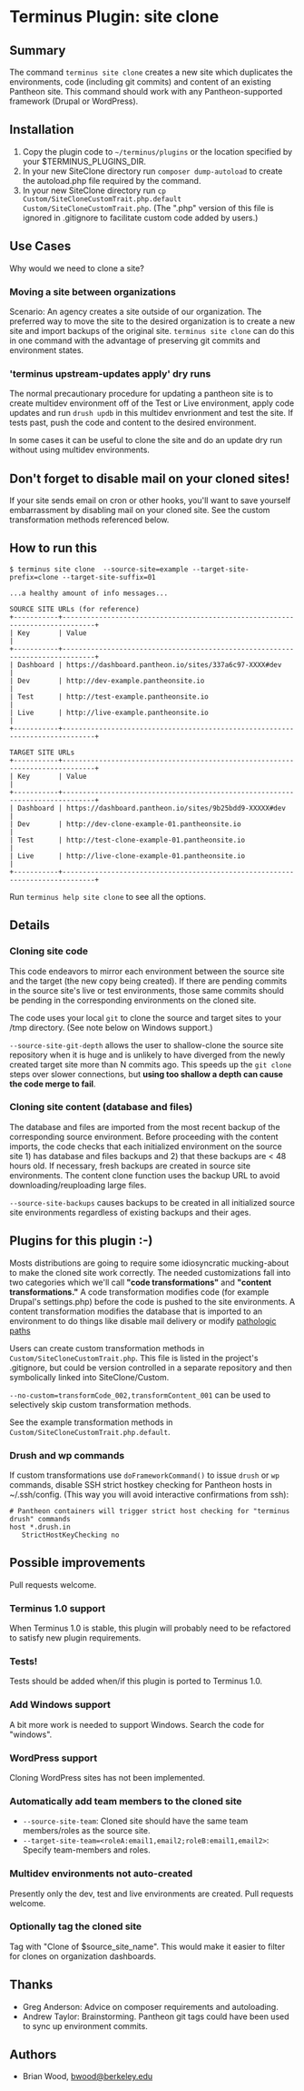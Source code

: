 # Terminus Plugin: site clone

## Summary
The command `terminus site clone` creates a new site which duplicates the environments, code (including git commits) and content of an existing Pantheon site. 
This command should work with any Pantheon-supported framework (Drupal or WordPress). 

## Installation
1. Copy the plugin code to `~/terminus/plugins` or the location specified by your $TERMINUS_PLUGINS_DIR. 
2. In your new SiteClone directory run `composer dump-autoload` to create the autoload.php file required by the command. 
3. In your new SiteClone directory run `cp Custom/SiteCloneCustomTrait.php.default Custom/SiteCloneCustomTrait.php`. (The ".php" version of this file is ignored in .gitignore to facilitate custom code added by users.)

## Use Cases
Why would we need to clone a site?  
 
### Moving a site between organizations
Scenario: An agency creates a site outside of our organization.  The preferred way to move the site to the desired organization is to create a new site and import backups 
of the original site. `terminus site clone` can do this in one command with the advantage of preserving git commits and environment states. 

### 'terminus upstream-updates apply' dry runs
The normal precautionary procedure for updating a pantheon site is to create multidev environment off of the Test or Live environment, apply code updates and run `drush updb`
in this multidev envrionment and test the site.  If tests past, push the code and content to the desired environment. 
   
In some cases it can be useful to clone the site and do an update dry run without using multidev environments.

## Don't forget to disable mail on your cloned sites!
If your site sends email on cron or other hooks, you'll want to save yourself embarrassment by disabling mail on your cloned site. See the custom transformation methods referenced below.

## How to run this
```
$ terminus site clone  --source-site=example --target-site-prefix=clone --target-site-suffix=01 

...a healthy amount of info messages...

SOURCE SITE URLs (for reference)
+-----------+------------------------------------------------------------------------------+
| Key       | Value                                                                        |
+-----------+------------------------------------------------------------------------------+
| Dashboard | https://dashboard.pantheon.io/sites/337a6c97-XXXX#dev                        |
| Dev       | http://dev-example.pantheonsite.io                                           |
| Test      | http://test-example.pantheonsite.io                                          |
| Live      | http://live-example.pantheonsite.io                                          |
+-----------+------------------------------------------------------------------------------+

TARGET SITE URLs
+-----------+------------------------------------------------------------------------------+
| Key       | Value                                                                        |
+-----------+------------------------------------------------------------------------------+
| Dashboard | https://dashboard.pantheon.io/sites/9b25bdd9-XXXXX#dev                       |
| Dev       | http://dev-clone-example-01.pantheonsite.io                                  |
| Test      | http://test-clone-example-01.pantheonsite.io                                 |
| Live      | http://live-clone-example-01.pantheonsite.io                                 |
+-----------+------------------------------------------------------------------------------+

```

Run `terminus help site clone` to see all the options.

## Details

### Cloning site code
This code endeavors to mirror each environment between the source site and the target (the new copy being created).  If there are pending commits in the source site's live or test 
environments, those same commits should be pending in the corresponding environments on the cloned site. 

The code uses your local `git` to clone the source and target sites to your /tmp directory.  (See note below on Windows support.)

`--source-site-git-depth` allows the user to shallow-clone the source site repository when it is huge and is unlikely to have diverged from the newly created target site more than N commits ago. 
This speeds up the `git clone` steps over slower connections, but **using too shallow a depth can cause the code merge to fail**.  

### Cloning site content (database and files)
The database and files are imported from the most recent backup of the corresponding source environment. Before proceeding with the content imports, the code checks that each initialized environment
on the source site 1) has database and files backups and 2) that these backups are < 48 hours old.  If necessary, fresh backups are created in source site environments. 
The content clone function uses the backup URL to avoid downloading/reuploading large files.

`--source-site-backups` causes backups to be created in all initialized source site environments regardless of existing backups and their ages.

## Plugins for this plugin :-)
Mosts distributions are going to require some idiosyncratic mucking-about to make the cloned site work correctly. The needed customizations fall into two categories which we'll call 
**"code transformations"** and **"content transformations."** A code transformation modifies code (for example Drupal's settings.php) before the code is pushed to the site environments.
 A content transformation modifies the database that is imported to an environment to do things like disable mail delivery or modify [pathologic paths](https://www.drupal.org/project/pathologic) 
  
Users can create custom transformation methods in `Custom/SiteCloneCustomTrait.php`. This file is listed in the project's .gitignore, but could be version controlled in a separate repository and then
symbolically linked into SiteClone/Custom.

`--no-custom=transformCode_002,transformContent_001` can be used to selectively skip custom transformation methods. 

See the example transformation methods in `Custom/SiteCloneCustomTrait.php.default`.

### Drush and wp commands

If custom transformations use `doFrameworkCommand()` to issue `drush` or `wp` commands, disable SSH strict hostkey checking for Pantheon hosts 
in ~/.ssh/config. (This way you will avoid interactive confirmations from ssh):
 
```
# Pantheon containers will trigger strict host checking for "terminus drush" commands
host *.drush.in
   StrictHostKeyChecking no
```

## Possible improvements
Pull requests welcome.

### Terminus 1.0 support
When Terminus 1.0 is stable, this plugin will probably need to be refactored to satisfy new plugin requirements.

### Tests!
Tests should be added when/if this plugin is ported to Terminus 1.0.

### Add Windows support
A bit more work is needed to support Windows. Search the code for "windows".  

### WordPress support
Cloning WordPress sites has not been implemented.

### Automatically add team members to the cloned site
* `--source-site-team`: Cloned site should have the same team members/roles as the source site.
* `--target-site-team=<roleA:email1,email2;roleB:email1,email2>`: Specify team-members and roles. 

### Multidev environments not auto-created
Presently only the dev, test and live environments are created. Pull requests welcome.
 
### Optionally tag the cloned site
Tag with "Clone of $source_site_name". This would make it easier to filter for clones on organization dashboards.

## Thanks
* Greg Anderson: Advice on composer requirements and autoloading. 
* Andrew Taylor: Brainstorming. Pantheon git tags could have been used to sync up environment commits.

## Authors
* Brian Wood, bwood@berkeley.edu
